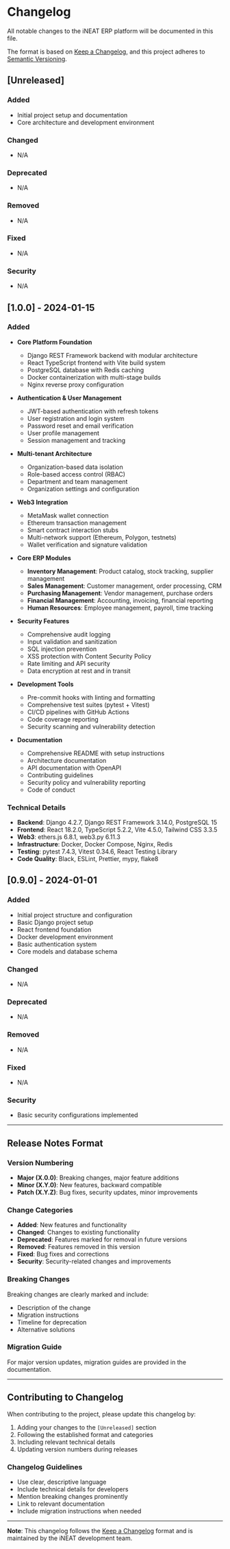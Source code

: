 # Changelog

All notable changes to the iNEAT ERP platform will be documented in this file.

The format is based on [Keep a Changelog](https://keepachangelog.com/en/1.0.0/),
and this project adheres to [Semantic Versioning](https://semver.org/spec/v2.0.0.html).

## [Unreleased]

### Added
- Initial project setup and documentation
- Core architecture and development environment

### Changed
- N/A

### Deprecated
- N/A

### Removed
- N/A

### Fixed
- N/A

### Security
- N/A

## [1.0.0] - 2024-01-15

### Added
- **Core Platform Foundation**
  - Django REST Framework backend with modular architecture
  - React TypeScript frontend with Vite build system
  - PostgreSQL database with Redis caching
  - Docker containerization with multi-stage builds
  - Nginx reverse proxy configuration

- **Authentication & User Management**
  - JWT-based authentication with refresh tokens
  - User registration and login system
  - Password reset and email verification
  - User profile management
  - Session management and tracking

- **Multi-tenant Architecture**
  - Organization-based data isolation
  - Role-based access control (RBAC)
  - Department and team management
  - Organization settings and configuration

- **Web3 Integration**
  - MetaMask wallet connection
  - Ethereum transaction management
  - Smart contract interaction stubs
  - Multi-network support (Ethereum, Polygon, testnets)
  - Wallet verification and signature validation

- **Core ERP Modules**
  - **Inventory Management**: Product catalog, stock tracking, supplier management
  - **Sales Management**: Customer management, order processing, CRM
  - **Purchasing Management**: Vendor management, purchase orders
  - **Financial Management**: Accounting, invoicing, financial reporting
  - **Human Resources**: Employee management, payroll, time tracking

- **Security Features**
  - Comprehensive audit logging
  - Input validation and sanitization
  - SQL injection prevention
  - XSS protection with Content Security Policy
  - Rate limiting and API security
  - Data encryption at rest and in transit

- **Development Tools**
  - Pre-commit hooks with linting and formatting
  - Comprehensive test suites (pytest + Vitest)
  - CI/CD pipelines with GitHub Actions
  - Code coverage reporting
  - Security scanning and vulnerability detection

- **Documentation**
  - Comprehensive README with setup instructions
  - Architecture documentation
  - API documentation with OpenAPI
  - Contributing guidelines
  - Security policy and vulnerability reporting
  - Code of conduct

### Technical Details
- **Backend**: Django 4.2.7, Django REST Framework 3.14.0, PostgreSQL 15
- **Frontend**: React 18.2.0, TypeScript 5.2.2, Vite 4.5.0, Tailwind CSS 3.3.5
- **Web3**: ethers.js 6.8.1, web3.py 6.11.3
- **Infrastructure**: Docker, Docker Compose, Nginx, Redis
- **Testing**: pytest 7.4.3, Vitest 0.34.6, React Testing Library
- **Code Quality**: Black, ESLint, Prettier, mypy, flake8

## [0.9.0] - 2024-01-01

### Added
- Initial project structure and configuration
- Basic Django project setup
- React frontend foundation
- Docker development environment
- Basic authentication system
- Core models and database schema

### Changed
- N/A

### Deprecated
- N/A

### Removed
- N/A

### Fixed
- N/A

### Security
- Basic security configurations implemented

---

## Release Notes Format

### Version Numbering
- **Major (X.0.0)**: Breaking changes, major feature additions
- **Minor (X.Y.0)**: New features, backward compatible
- **Patch (X.Y.Z)**: Bug fixes, security updates, minor improvements

### Change Categories
- **Added**: New features and functionality
- **Changed**: Changes to existing functionality
- **Deprecated**: Features marked for removal in future versions
- **Removed**: Features removed in this version
- **Fixed**: Bug fixes and corrections
- **Security**: Security-related changes and improvements

### Breaking Changes
Breaking changes are clearly marked and include:
- Description of the change
- Migration instructions
- Timeline for deprecation
- Alternative solutions

### Migration Guide
For major version updates, migration guides are provided in the documentation.

---

## Contributing to Changelog

When contributing to the project, please update this changelog by:

1. Adding your changes to the `[Unreleased]` section
2. Following the established format and categories
3. Including relevant technical details
4. Updating version numbers during releases

### Changelog Guidelines
- Use clear, descriptive language
- Include technical details for developers
- Mention breaking changes prominently
- Link to relevant documentation
- Include migration instructions when needed

---

**Note**: This changelog follows the [Keep a Changelog](https://keepachangelog.com/) format and is maintained by the iNEAT development team.
